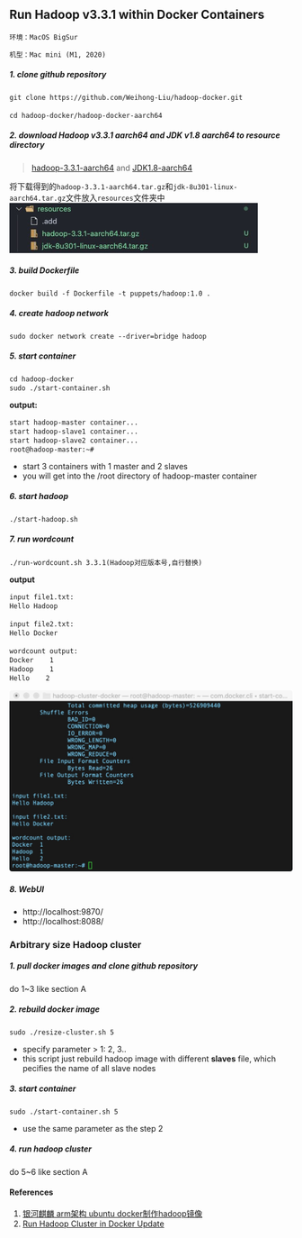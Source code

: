 ## Run Hadoop v3.3.1 within Docker Containers

`环境：MacOS BigSur`

`机型：Mac mini (M1, 2020)`


##### 1. clone github repository
```
git clone https://github.com/Weihong-Liu/hadoop-docker.git

cd hadoop-docker/hadoop-docker-aarch64
```
##### 2. download Hadoop v3.3.1 aarch64 and JDK v1.8 aarch64 to resource directory

> [hadoop-3.3.1-aarch64](https://dlcdn.apache.org/hadoop/common/hadoop-3.3.1/hadoop-3.3.1-aarch64.tar.gz) and [JDK1.8-aarch64](https://gitee.com/Bric666/java/attach_files/803375/download/jdk-8u301-linux-aarch64.tar.gz)

将下载得到的`hadoop-3.3.1-aarch64.tar.gz`和`jdk-8u301-linux-aarch64.tar.gz`文件放入`resources`文件夹中
![alt tag](image1.png)
##### 3. build Dockerfile
```
docker build -f Dockerfile -t puppets/hadoop:1.0 .
```

##### 4. create hadoop network

```
sudo docker network create --driver=bridge hadoop
```

##### 5. start container

```
cd hadoop-docker
sudo ./start-container.sh
```

**output:**

```
start hadoop-master container...
start hadoop-slave1 container...
start hadoop-slave2 container...
root@hadoop-master:~# 
```
- start 3 containers with 1 master and 2 slaves
- you will get into the /root directory of hadoop-master container

##### 6. start hadoop

```
./start-hadoop.sh
```

##### 7. run wordcount

```
./run-wordcount.sh 3.3.1(Hadoop对应版本号,自行替换)
```

**output**

```
input file1.txt:
Hello Hadoop

input file2.txt:
Hello Docker

wordcount output:
Docker    1
Hadoop    1
Hello    2
```
![alt tag](image2.png)
##### 8. WebUI
- http://localhost:9870/
- http://localhost:8088/




### Arbitrary size Hadoop cluster

##### 1. pull docker images and clone github repository

do 1~3 like section A

##### 2. rebuild docker image

```
sudo ./resize-cluster.sh 5
```
- specify parameter > 1: 2, 3..
- this script just rebuild hadoop image with different **slaves** file, which pecifies the name of all slave nodes


##### 3. start container

```
sudo ./start-container.sh 5
```
- use the same parameter as the step 2

##### 4. run hadoop cluster 

do 5~6 like section A

#### References
1. [银河麒麟 arm架构 ubuntu docker制作hadoop镜像](https://www.cnblogs.com/erlou96/p/13857749.html)
2. [Run Hadoop Cluster in Docker Update](http://kiwenlau.com/2016/06/26/hadoop-cluster-docker-update-english/)